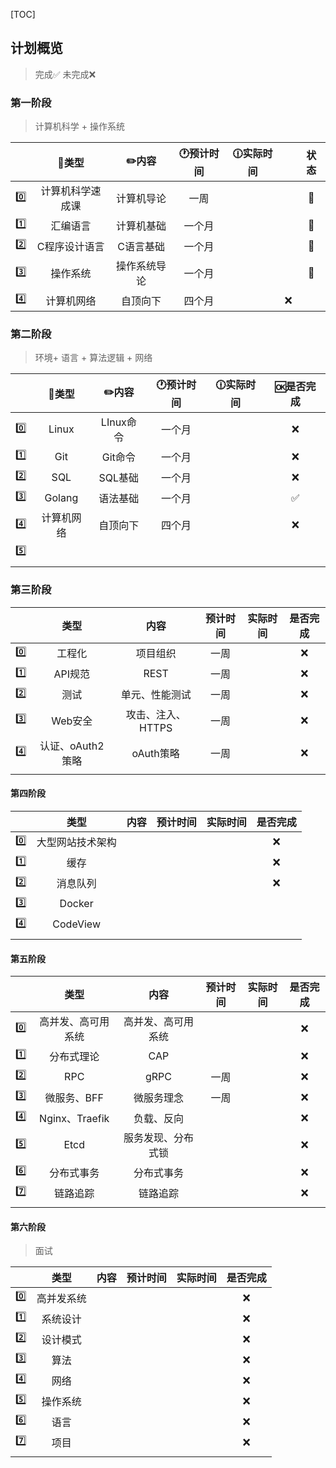 [TOC]

## 计划概览

> 完成✅ 未完成❌

### 第一阶段

> 计算机科学 + 操作系统

|      |      🍭类型       |    ✏️内容     | 🕐预计时间 | 🕧实际时间 |      | 状态 |
| ---- | :--------------: | :----------: | :-------: | :-------: | ---- | :--: |
| 0️⃣    | 计算机科学速成课 |  计算机导论  |   一周    |           |      |  🎯   |
| 1️⃣    |     汇编语言     |  计算机基础  |  一个月   |           |      |  🎯   |
| 2️⃣    |  C程序设计语言   |  C语言基础   |  一个月   |           |      |  🎯   |
| 3️⃣    |     操作系统     | 操作系统导论 |  一个月   |           |      |  🎯   |
| 4️⃣    |    计算机网络    |   自顶向下   |  四个月   |           | ❌    |      |

### 第二阶段

> 环境+ 语言 + 算法逻辑 + 网络

|      |   🍭类型    |   ✏️内容   | 🕐预计时间 | 🕧实际时间 | 🆗是否完成 |
| ---- | :--------: | :-------: | :-------: | :-------: | :-------: |
| 0️⃣    |   Linux    | LInux命令 |  一个月   |           |     ❌     |
| 1️⃣    |    Git     |  Git命令  |  一个月   |           |     ❌     |
| 2️⃣    |    SQL     |  SQL基础  |  一个月   |           |     ❌     |
| 3️⃣    |   Golang   | 语法基础  |  一个月   |           |     ✅     |
| 4️⃣    | 计算机网络 | 自顶向下  |  四个月   |           |     ❌     |
| 5️⃣    |            |           |           |           |           |
|      |            |           |           |           |           |

### 第三阶段

|      |       类型       |       内容        | 预计时间 | 实际时间 | 是否完成 |
| ---- | :--------------: | :---------------: | :------: | :------: | :------: |
| 0️⃣    |      工程化      |     项目组织      |   一周   |          |    ❌     |
| 1️⃣    |     API规范      |       REST        |   一周   |          |    ❌     |
| 2️⃣    |       测试       |  单元、性能测试   |   一周   |          |    ❌     |
| 3️⃣    |     Web安全      | 攻击、注入、HTTPS |   一周   |          |    ❌     |
| 4️⃣    | 认证、oAuth2策略 |     oAuth策略     |   一周   |          |    ❌     |
|      |                  |                   |          |          |          |

#### 第四阶段

|      |       类型       | 内容 | 预计时间 | 实际时间 | 是否完成 |
| ---- | :--------------: | :--: | :------: | :------: | :------: |
| 0️⃣    | 大型网站技术架构 |      |          |          |    ❌     |
| 1️⃣    |       缓存       |      |          |          |    ❌     |
| 2️⃣    |     消息队列     |      |          |          |    ❌     |
| 3️⃣    |      Docker      |      |          |          |          |
| 4️⃣    |     CodeView     |      |          |          |          |
|      |                  |      |          |          |          |

#### 第五阶段

|      |        类型        |        内容        | 预计时间 | 实际时间 | 是否完成 |
| ---- | :----------------: | :----------------: | :------: | :------: | :------: |
| 0️⃣    | 高并发、高可用系统 | 高并发、高可用系统 |          |          |    ❌     |
| 1️⃣    |     分布式理论     |        CAP         |          |          |    ❌     |
| 2️⃣    |        RPC         |        gRPC        |   一周   |          |    ❌     |
| 3️⃣    |    微服务、BFF     |     微服务理念     |   一周   |          |    ❌     |
| 4️⃣    |   Nginx、Traefik   |     负载、反向     |          |          |    ❌     |
| 5️⃣    |        Etcd        | 服务发现、分布式锁 |          |          |    ❌     |
| 6️⃣    |     分布式事务     |     分布式事务     |          |          |    ❌     |
| 7️⃣    |      链路追踪      |      链路追踪      |          |          |    ❌     |
|      |                    |                    |          |          |          |

#### 第六阶段

> 面试

|      |    类型    | 内容 | 预计时间 | 实际时间 | 是否完成 |
| ---- | :--------: | :--: | :------: | :------: | :------: |
| 0️⃣    | 高并发系统 |      |          |          |    ❌     |
| 1️⃣    |  系统设计  |      |          |          |    ❌     |
| 2️⃣    |  设计模式  |      |          |          |    ❌     |
| 3️⃣    |    算法    |      |          |          |    ❌     |
| 4️⃣    |    网络    |      |          |          |    ❌     |
| 5️⃣    |  操作系统  |      |          |          |    ❌     |
| 6️⃣    |    语言    |      |          |          |    ❌     |
| 7️⃣    |    项目    |      |          |          |    ❌     |
|      |            |      |          |          |          |